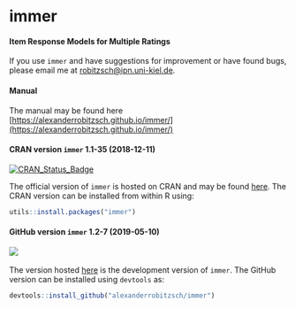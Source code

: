 # immer
#### Item Response Models for Multiple Ratings


If you use `immer` and have suggestions for improvement or have found bugs, please email me at robitzsch@ipn.uni-kiel.de.

#### Manual

The manual may be found here [https://alexanderrobitzsch.github.io/immer/](https://alexanderrobitzsch.github.io/immer/) 

#### CRAN version `immer` 1.1-35 (2018-12-11)


[![CRAN_Status_Badge](http://www.r-pkg.org/badges/version-last-release/immer)](https://cran.r-project.org/package=immer)
&#160;&#160;


The official version of `immer` is hosted on CRAN and may be found [here](https://cran.r-project.org/package=immer). 
The CRAN version can be installed from within R using:

```r
utils::install.packages("immer")
```

#### GitHub version `immer` 1.2-7 (2019-05-10)

[![](https://img.shields.io/badge/github%20version-1.2--7-orange.svg)](https://github.com/alexanderrobitzsch/immer)&#160;&#160;

The version hosted [here](https://github.com/alexanderrobitzsch/immer) is the development version of `immer`. 
The GitHub version can be installed using `devtools` as:

```r
devtools::install_github("alexanderrobitzsch/immer")
```
